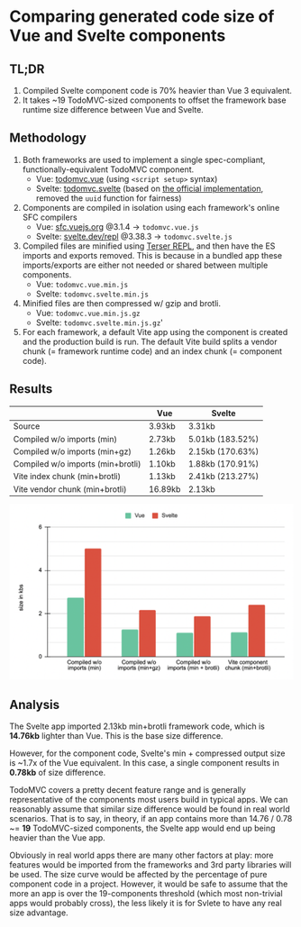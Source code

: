 # Comparing generated code size of Vue and Svelte components

## TL;DR

1. Compiled Svelte component code is 70% heavier than Vue 3 equivalent.
2. It takes ~19 TodoMVC-sized components to offset the framework base runtime size difference between Vue and Svelte.

## Methodology

1. Both frameworks are used to implement a single spec-compliant, functionally-equivalent TodoMVC component.
   - Vue: [todomvc.vue](./todomvc.vue) (using `<script setup>` syntax)
   - Svelte: [todomvc.svelte](./todomvc.svelte) (based on [the official implementation](https://github.com/sveltejs/svelte-todomvc/blob/master/src/TodoMVC.svelte), removed the `uuid` function for fairness)
2. Components are compiled in isolation using each framework's online SFC compilers
   - Vue: [sfc.vuejs.org](https://sfc.vuejs.org/) @3.1.4 -> `todomvc.vue.js`
   - Svelte: [svelte.dev/repl](https://svelte.dev/repl) @3.38.3 -> `todomvc.svelte.js`
3. Compiled files are minified using [Terser REPL](https://try.terser.org/), and then have the ES imports and exports removed. This is because in a bundled app these imports/exports are either not needed or shared between multiple components.
   - Vue: `todomvc.vue.min.js`
   - Svelte: `todomvc.svelte.min.js`
4. Minified files are then compressed w/ gzip and brotli.
   - Vue: `todomvc.vue.min.js.gz`
   - Svelte: `todomvc.svelte.min.js.gz`'
5. For each framework, a default Vite app using the component is created and the production build is run. The default Vite build splits a vendor chunk (= framework runtime code) and an index chunk (= component code).

## Results

|                                   | Vue     | Svelte           |
| --------------------------------- | ------- | ---------------- |
| Source                            | 3.93kb  | 3.31kb           |
| Compiled w/o imports (min)        | 2.73kb  | 5.01kb (183.52%) |
| Compiled w/o imports (min+gz)     | 1.26kb  | 2.15kb (170.63%) |
| Compiled w/o imports (min+brotli) | 1.10kb  | 1.88kb (170.91%) |
| Vite index chunk (min+brotli)     | 1.13kb  | 2.41kb (213.27%) |
| Vite vendor chunk (min+brotli)    | 16.89kb | 2.13kb           |

<img src="./chart.png" width="600px">

## Analysis

The Svelte app imported 2.13kb min+brotli framework code, which is **14.76kb** lighter than Vue. This is the base size difference.

However, for the component code, Svelte's min + compressed output size is ~1.7x of the Vue equivalent. In this case, a single component results in **0.78kb** of size difference.

TodoMVC covers a pretty decent feature range and is generally representative of the components most users build in typical apps. We can reasonably assume that similar size difference would be found in real world scenarios. That is to say, in theory, if an app contains more than 14.76 / 0.78 ~= **19** TodoMVC-sized components, the Svelte app would end up being heavier than the Vue app.

Obviously in real world apps there are many other factors at play: more features would be imported from the frameworks and 3rd party libraries will be used. The size curve would be affected by the percentage of pure component code in a project. However, it would be safe to assume that the more an app is over the 19-components threshold (which most non-trivial apps would probably cross), the less likely it is for Svlete to have any real size advantage.
